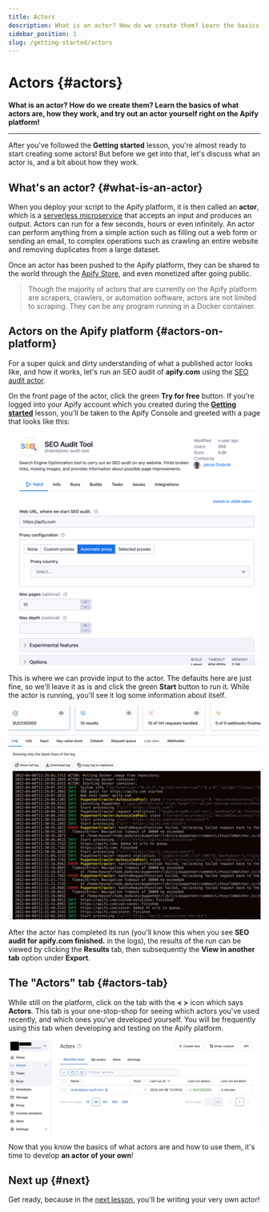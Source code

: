 ```yaml
---
title: Actors
description: What is an actor? How do we create them? Learn the basics of what actors are, how they work, and try out an actor yourself right on the Apify platform!
sidebar_position: 1
slug: /getting-started/actors
---
```


# Actors {#actors}

**What is an actor? How do we create them? Learn the basics of what actors are, how they work, and try out an actor yourself right on the Apify platform!**

---

After you've followed the **Getting started** lesson, you're almost ready to start creating some actors! But before we get into that, let's discuss what an actor is, and a bit about how they work.

## What's an actor? {#what-is-an-actor}

When you deploy your script to the Apify platform, it is then called an **actor**, which is a [serverless microservice](https://www.datadoghq.com/knowledge-center/serverless-architecture/serverless-microservices/#:~:text=Serverless%20microservices%20are%20cloud-based,suited%20for%20microservice-based%20architectures.) that accepts an input and produces an output. Actors can run for a few seconds, hours or even infinitely. An actor can perform anything from a simple action such as filling out a web form or sending an email, to complex operations such as crawling an entire website and removing duplicates from a large dataset.

Once an actor has been pushed to the Apify platform, they can be shared to the world through the [Apify Store](https://apify.com/store), and even monetized after going public.

> Though the majority of actors that are currently on the Apify platform are scrapers, crawlers, or automation software, actors are not limited to scraping. They can be any program running in a Docker container.

## Actors on the Apify platform {#actors-on-platform}

For a super quick and dirty understanding of what a published actor looks like, and how it works, let's run an SEO audit of **apify.com** using the [SEO audit actor](https://apify.com/drobnikj/seo-audit-tool).

On the front page of the actor, click the green **Try for free** button. If you're logged into your Apify account which you created during the [**Getting started**](./index.md) lesson, you'll be taken to the Apify Console and greeted with a page that looks like this:

![Actor configuration](./images/seo-actor-config.png)

This is where we can provide input to the actor. The defaults here are just fine, so we'll leave it as is and click the green **Start** button to run it. While the actor is running, you'll see it log some information about itself.

![Actor logs](./images/actor-logs.jpg)

After the actor has completed its run (you'll know this when you see **SEO audit for apify.com finished.** in the logs), the results of the run can be viewed by clicking the **Results** tab, then subsequently the **View in another tab** option under **Export**.

## The "Actors" tab {#actors-tab}

While still on the platform, click on the tab with the **< >** icon which says **Actors**. This tab is your one-stop-shop for seeing which actors you've used recently, and which ones you've developed yourself. You will be frequently using this tab when developing and testing on the Apify platform.

![The "Actors" tab on the Apify platform](./images/actors-tab.jpg)

Now that you know the basics of what actors are and how to use them, it's time to develop **an actor of your own**!

## Next up {#next}

Get ready, because in the [next lesson](./creating_actors.md), you'll be writing your very own actor!
